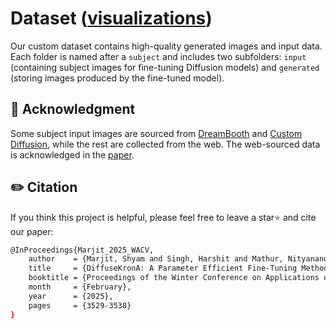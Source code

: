 # Dataset ([visualizations](https://diffusekrona.github.io/gallery.html))

Our custom dataset contains high-quality generated images and input data. Each folder is named after a `subject` and includes two subfolders: `input` (containing subject images for fine-tuning Diffusion models) and `generated` (storing images produced by the fine-tuned model).


## 🙏 Acknowledgment
Some subject input images are sourced from [DreamBooth](https://dreambooth.github.io/) and [Custom Diffusion](https://www.cs.cmu.edu/~custom-diffusion/), while the rest are collected from the web. The web-sourced data is acknowledged in the [paper](https://openaccess.thecvf.com/content/WACV2025/supplemental/Marjit_DiffuseKronA_A_Parameter_WACV_2025_supplemental.pdf).


## ✏️ Citation
If you think this project is helpful, please feel free to leave a star⭐️ and cite our paper:

```bash
@InProceedings{Marjit_2025_WACV,
    author    = {Marjit, Shyam and Singh, Harshit and Mathur, Nityanand and Paul, Sayak and Yu, Chia-Mu and Chen, Pin-Yu},
    title     = {DiffuseKronA: A Parameter Efficient Fine-Tuning Method for Personalized Diffusion Models},
    booktitle = {Proceedings of the Winter Conference on Applications of Computer Vision (WACV)},
    month     = {February},
    year      = {2025},
    pages     = {3529-3538}
}
```








